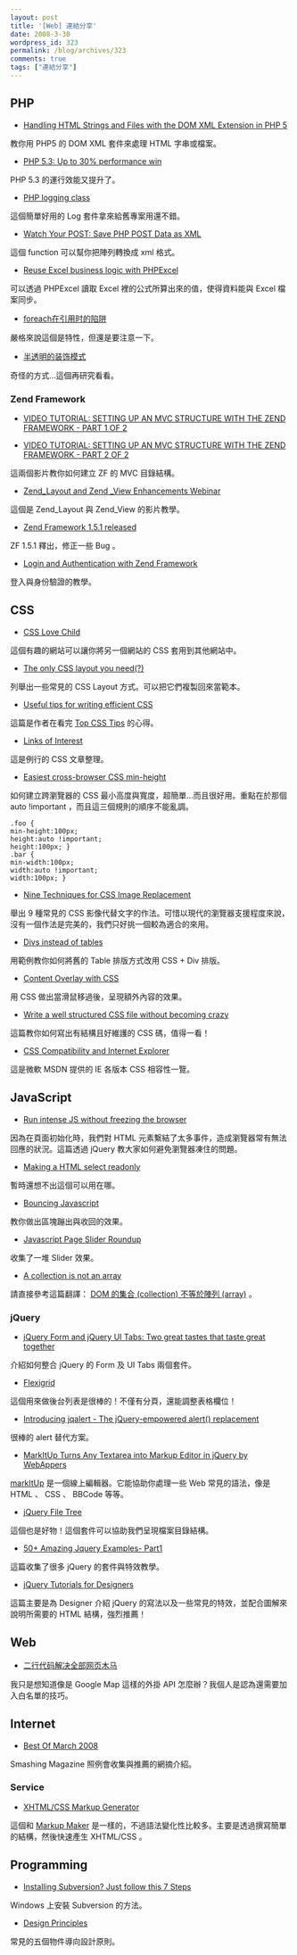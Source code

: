 ```yaml
---
layout: post
title: '[Web] 連結分享'
date: 2008-3-30
wordpress_id: 323
permalink: /blog/archives/323
comments: true
tags: ["連結分享"]
---
```


<!--more-->

## PHP

* [Handling HTML Strings and Files with the DOM XML Extension in PHP 5](http://www.devshed.com/c/a/PHP/Handling-HTML-Strings-and-Files-with-the-DOM-XML-Extension-in-PHP-5/) 

教你用 PHP5 的 DOM XML 套件來處理 HTML 字串或檔案。 

* [PHP 5.3: Up to 30% performance win](http://schlueters.de/blog/archives/68-PHP-5.3-Up-to-30-performance-win.html)

PHP 5.3 的運行效能又提升了。 

* [PHP logging class](http://urbanoalvarez.es/blog/2008/03/21/php-logging-class/) 

這個簡單好用的 Log 套件拿來給舊專案用還不錯。 

* [Watch Your POST: Save PHP POST Data as XML](http://php.dzone.com/news/watch-your-post-save-php-post-)

這個 function 可以幫你把陣列轉換成 xml 格式。 

* [Reuse Excel business logic with PHPExcel](http://blog.maartenballiauw.be/post/2008/03/Reuse-Excel-business-logic-with-PHPExcel.aspx) 

可以透過 PHPExcel 讀取 Excel 裡的公式所算出來的值，使得資料能與 Excel 檔案同步。 

* [foreach在引用时的陷阱](http://hi.baidu.com/thinkinginlamp/blog/item/2fd89e51bc60e62043a75b4d.html)

嚴格來說這個是特性，但還是要注意一下。

* [半透明的装饰模式](http://hi.baidu.com/thinkinginlamp/blog/item/17f882261608c3138b82a12f.html)

奇怪的方式...這個再研究看看。



###  Zend Framework

* [VIDEO TUTORIAL: SETTING UP AN MVC STRUCTURE WITH THE ZEND FRAMEWORK - PART 1 OF 2](http://www.killerphp.com/zend-framework/videos/mvc-zend-part-1.php) 

* [VIDEO TUTORIAL: SETTING UP AN MVC STRUCTURE WITH THE ZEND FRAMEWORK - PART 2 OF 2](http://www.killerphp.com/zend-framework/videos/mvc-zend-part-2.php)

這兩個影片教你如何建立 ZF 的 MVC 目錄結構。 

* [Zend_Layout and Zend _View Enhancements Webinar](http://devzone.zend.com/article/3311-Zend_Layout-and-Zend-_View-Enhancements-Webinar)

這個是 Zend_Layout 與 Zend_View 的影片教學。 

* [Zend Framework 1.5.1 released](http://www.zendframeworkinaction.com/2008/03/27/zend-framework-151-released/) 

ZF 1.5.1 釋出，修正一些 Bug 。 

* [Login and Authentication with Zend Framework](http://weierophinney.net/matthew/archives/165-Login-and-Authentication-with-Zend-Framework.html)

登入與身份驗證的教學。



## CSS

* [CSS Love Child](http://www.themaninblue.com/experiment/CSSLoveChild/)

這個有趣的網站可以讓你將另一個網站的 CSS 套用到其他網站中。 

* [The only CSS layout you need(?)](http://www.strictlycss.com/articles/article/40/the-only-css-layout-you-need)

列舉出一些常見的 CSS Layout 方式。可以把它們複製回來當範本。

* [Useful tips for writing efficient CSS](http://www.456bereastreet.com/archive/200610/useful_tips_for_writing_efficient_css/)

這篇是作者在看完 [Top CSS Tips](http://www.snook.ca/archives/html_and_css/top_css_tips/) 的心得。 

* [Links of Interest](http://css-tricks.com/links-of-interest-23/)

這是例行的 CSS 文章整理。 

* [Easiest cross-browser CSS min-height](http://www.hackszine.com/blog/archive/2008/03/easiest_crossbrowser_css_minhe.html) 

如何建立跨瀏覽器的 CSS 最小高度與寬度，超簡單...而且很好用。重點在於那個 auto !important ，而且這三個規則的順序不能亂調。 

```
.foo {
min-height:100px;
height:auto !important;
height:100px; }
.bar {
min-width:100px;
width:auto !important;
width:100px; }

```

* [Nine Techniques for CSS Image Replacement](http://css-tricks.com/nine-techniques-for-css-image-replacement/)

舉出 9 種常見的 CSS 影像代替文字的作法。可惜以現代的瀏覽器支援程度來說，沒有一個作法是完美的，我們只好挑一個較為適合的來用。 

* [Divs instead of tables](http://nunos.zi-yu.com/?p=81)

用範例教你如何將舊的 Table 排版方式改用 CSS + Div 排版。 

* [Content Overlay with CSS](http://snook.ca/archives/html_and_css/content_overlay_css/)

用 CSS 做出當滑鼠移過後，呈現額外內容的效果。 

* [ Write a well structured CSS file without becoming crazy](http://woork.blogspot.com/2008/03/write-well-structured-css-file-without.html)

這篇教你如何寫出有結構且好維護的 CSS 碼，值得一看！ 

* [CSS Compatibility and Internet Explorer](http://msdn2.microsoft.com/en-us/library/cc351024(VS.85).aspx)

這是微軟 MSDN 提供的 IE 各版本 CSS 相容性一覽。 



## JavaScript

* [Run intense JS without freezing the browser](http://www.thinkingphp.org/2008/03/23/run-intense-js-without-freezing-the-browser/)

因為在頁面初始化時，我們對 HTML 元素繫結了太多事件，造成瀏覽器常有無法回應的狀況。這篇透過 jQuery 教大家如何避免瀏覽器凍住的問題。 

* [Making a HTML select readonly](http://techeyes.blogspot.com/2007/11/making-html-select-readonly.html)

暫時還想不出這個可以用在哪。

* [Bouncing Javascript](http://www.dtsn.co.uk/2008/03/26/bouncing-javascript-tutorial/)

教你做出區塊蹦出與收回的效果。

* [Javascript Page Slider Roundup](http://css-tricks.com/javascript-page-slider-roundup/)

收集了一堆 Slider 效果。 

* [A collection is not an array](http://www.sitepoint.com/blogs/2008/03/19/a-collection-is-not-an-array/) 

請直接參考這篇翻譯： [DOM 的集合 (collection) 不等於陣列 (array)](http://www.hkpug.net/node/244) 。 



### jQuery

* [jQuery Form and jQuery UI Tabs: Two great tastes that taste great together](http://blogs.pathf.com/agileajax/2008/03/jquery-form-and.html) 

介紹如何整合 jQuery 的 Form 及 UI Tabs 兩個套件。 

* [Flexigrid](http://webplicity.net/flexigrid/)

這個用來做後台列表是很棒的！不僅有分頁，還能調整表格欄位！

* [Introducing jqalert - The jQuery-empowered alert() replacement](http://www.jondavis.net/blog/post/2008/03/jqalert---The-jQuery-empowered-alert()-replacement.aspx) 

很棒的 alert 替代方案。 

* [MarkItUp Turns Any Textarea into Markup Editor in jQuery by WebAppers](http://www.webappers.com/2008/03/27/markitup-turns-any-textarea-into-markup-editor-in-jquery/) 

[markItUp](http://markitup.jaysalvat.com/) 是一個線上編輯器。它能協助你處理一些 Web 常見的語法，像是 HTML 、 CSS 、 BBCode 等等。 

* [jQuery File Tree](http://abeautifulsite.net/notebook.php?article=58) 

這個也是好物！這個套件可以協助我們呈現檔案目錄結構。

* [50+ Amazing Jquery Examples- Part1](http://www.noupe.com/jquery/50-amazing-jquery-examples-part1.html) 

這篇收集了很多 jQuery 的套件與特效教學。 

* [jQuery Tutorials for Designers](http://www.webdesignerwall.com/tutorials/jquery-tutorials-for-designers/)

這篇主要是為 Designer 介紹 jQuery 的寫法以及一些常見的特效，並配合圖解來說明所需要的 HTML 結構，強烈推薦！ 



## Web

* [二行代码解决全部网页木马](http://www.blueidea.com/tech/web/2008/5575.asp)

我只是想知道像是 Google Map 這樣的外掛 API 怎麼辦？我個人是認為還需要加入白名單的技巧。 



## Internet

* [Best Of March 2008](http://www.smashingmagazine.com/2008/03/27/best-of-march-2008/) 

Smashing Magazine 照例會收集與推薦的網摘介紹。 



###  Service

* [XHTML/CSS Markup Generator](http://lab.xms.pl/markup-generator/) 

這個和 [Markup Maker](http://www.accessify.com/tools-and-wizards/developer-tools/markup-maker/) 是一樣的，不過語法變化性比較多。主要是透過撰寫簡單的結構，然後快速產生 XHTML/CSS 。 



## Programming

* [Installing Subversion? Just follow this 7 Steps](http://lijinjoseji.wordpress.com/2008/03/24/installing-subversion-just-follow-this-7-steps/)

Windows 上安裝 Subversion 的方法。 

* [ Design Principles](http://www.oodesign.com/design-principles.html) 

常見的五個物件導向設計原則。


